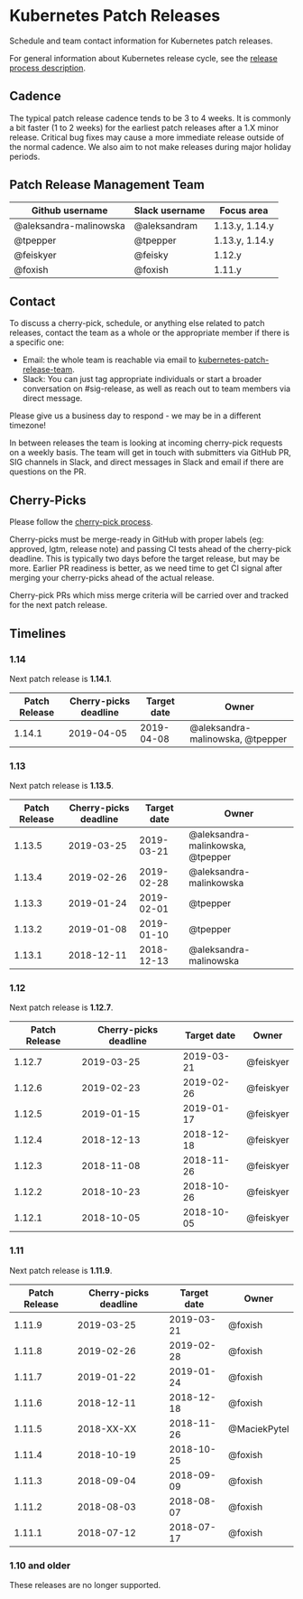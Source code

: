 # Kubernetes Patch Releases

Schedule and team contact information for Kubernetes patch releases.

For general information about Kubernetes release cycle, see the
[release process description].

## Cadence

The typical patch release cadence tends to be 3 to 4 weeks.  It is
commonly a bit faster (1 to 2 weeks) for the earliest patch releases
after a 1.X minor release.  Critical bug fixes may cause a more
immediate release outside of the normal cadence.  We also aim to not make
releases during major holiday periods.

## Patch Release Management Team

| **Github username** | **Slack username** | **Focus area** |
| --- | --- | --- |
| @aleksandra-malinowska | @aleksandram | 1.13.y, 1.14.y |
| @tpepper | @tpepper | 1.13.y, 1.14.y |
| @feiskyer | @feisky | 1.12.y |
| @foxish | @foxish | 1.11.y |

## Contact

To discuss a cherry-pick, schedule, or anything else related to
patch releases, contact the team as a whole or the appropriate member if
there is a specific one:

* Email: the whole team is reachable via email to
  [kubernetes-patch-release-team].
* Slack: You can just tag appropriate individuals or start a broader
  conversation on #sig-release, as well as reach out to team members
  via direct message.

Please give us a business day to respond - we may be in a different timezone!

In between releases the team is looking at incoming cherry-pick
requests on a weekly basis.  The team will get in touch with
submitters via GitHub PR, SIG channels in Slack, and direct messages
in Slack and email if there are questions on the PR.

## Cherry-Picks

Please follow the [cherry-pick process].

Cherry-picks must be merge-ready in GitHub with proper labels (eg:
approved, lgtm, release note) and passing CI tests ahead of the
cherry-pick deadline.  This is typically two days before the target
release, but may be more.  Earlier PR readiness is better, as we
need time to get CI signal after merging your cherry-picks ahead
of the actual release.

Cherry-pick PRs which miss merge criteria will be carried over and tracked
for the next patch release.

## Timelines

### 1.14

Next patch release is **1.14.1**.

| **Patch Release** | **Cherry-picks deadline** | **Target date** | **Owner** |
| --- | --- | --- | --- |
| 1.14.1 | 2019-04-05 | 2019-04-08 | @aleksandra-malinowska, @tpepper |

### 1.13

Next patch release is **1.13.5**.

| **Patch Release** | **Cherry-picks deadline** | **Target date** | **Owner** |
| --- | --- | --- | --- |
| 1.13.5 | 2019-03-25 | 2019-03-21 | @aleksandra-malinkowska, @tpepper |
| 1.13.4 | 2019-02-26 | 2019-02-28 | @aleksandra-malinkowska |
| 1.13.3 | 2019-01-24 | 2019-02-01 | @tpepper |
| 1.13.2 | 2019-01-08 | 2019-01-10 | @tpepper |
| 1.13.1 | 2018-12-11 | 2018-12-13 | @aleksandra-malinowska |

### 1.12

Next patch release is **1.12.7**.

| **Patch Release** | **Cherry-picks deadline** | **Target date** | **Owner** |
| --- | --- | --- | --- |
| 1.12.7 | 2019-03-25 | 2019-03-21 | @feiskyer |
| 1.12.6 | 2019-02-23 | 2019-02-26 | @feiskyer |
| 1.12.5 | 2019-01-15 | 2019-01-17 | @feiskyer |
| 1.12.4 | 2018-12-13 | 2018-12-18 | @feiskyer |
| 1.12.3 | 2018-11-08 | 2018-11-26 | @feiskyer |
| 1.12.2 | 2018-10-23 | 2018-10-26 | @feiskyer |
| 1.12.1 | 2018-10-05 | 2018-10-05 | @feiskyer |

### 1.11

Next patch release is **1.11.9**.

| **Patch Release** | **Cherry-picks deadline** | **Target date** | **Owner** |
| --- | --- | --- | --- |
| 1.11.9 | 2019-03-25 | 2019-03-21 | @foxish |
| 1.11.8 | 2019-02-26 | 2019-02-28 | @foxish |
| 1.11.7 | 2019-01-22 | 2019-01-24 | @foxish |
| 1.11.6 | 2018-12-11 | 2018-12-18 | @foxish |
| 1.11.5 | 2018-XX-XX | 2018-11-26 | @MaciekPytel |
| 1.11.4 | 2018-10-19 | 2018-10-25 | @foxish |
| 1.11.3 | 2018-09-04 | 2018-09-09 | @foxish |
| 1.11.2 | 2018-08-03 | 2018-08-07 | @foxish |
| 1.11.1 | 2018-07-12 | 2018-07-17 | @foxish |

### 1.10 and older

These releases are no longer supported.

[release process description]: https://git.k8s.io/community/contributors/devel/release.md
[kubernetes-patch-release-team]: mailto:kubernetes-patch-release-team@googlegroups.com
[cherry-pick process]: https://git.k8s.io/community/contributors/devel/sig-release/cherry-picks.md
